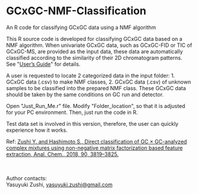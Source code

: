 # GCxGC-NMF-Classification
An R code for classifying GCxGC data using a NMF algorithm

This R source code is developed for classifying GCxGC data based on a NMF algorithm. When univariate GCxGC data, such as GCxGC-FID or TIC of GCxGC-MS, are provided as the input data, these data are automatically classified according to the similarity of their 2D chromatogram patterns. See "<a href="https://github.com/Yasuyuki-Zushi/GCxGC-NMF-Classification/blob/master/User's_Guide.pdf">User’s Guide</a>" for details.

A user is requested to locate 2 categorized data in the input folder: 1. GCxGC data (.csv) to make NMF classes, 2. GCxGC data (.csv) of unknown samples to be classified into the prepared NMF class.
These GCxGC data should be taken by the same conditions on GC run and detector.


Open "Just_Run_Me.r" file. 
Modify "Folder_location", so that it is adjusted for your PC environment.
Then, just run the code in R.


Test data set is involved in this version, therefore, the user can quickly experience how it works.


Ref: <a href="https://pubs.acs.org/doi/10.1021/acs.analchem.7b04313">Zushi Y. and Hashimoto S., Direct classification of GC × GC-analyzed complex mixtures using non-negative matrix factorization based feature extraction, Anal. Chem., 2018, 90, 3819–3825.</a>

<br><br> Author contacts:
<br>Yasuyuki Zushi, yasuyuki.zushi@gmail.com
